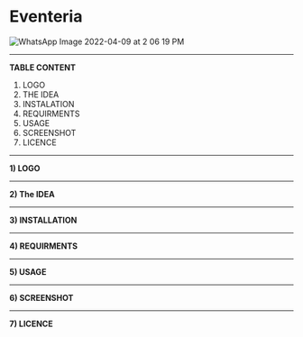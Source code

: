 # Eventeria
![WhatsApp Image 2022-04-09 at 2 06 19 PM](https://user-images.githubusercontent.com/97531076/162563961-ce4fab33-2022-4584-9d4b-7fd4b8895764.jpeg)
_________________________________________________________________________________________________________________________________________________________

**TABLE CONTENT**
1) LOGO
2) THE IDEA
3) INSTALATION
4) REQUIRMENTS
5) USAGE
6) SCREENSHOT
7) LICENCE

__________________________________________________________________________________________________________________________________________________________

**1) LOGO**


----------------------------------------------------------------------------------------------------------------------------------------------------------
****2) The IDEA****



----------------------------------------------------------------------------------------------------------------------------------------------------------
**3) INSTALLATION**



-------------------------------------------------------------------------------------------------------------------------------------------------------
**4) REQUIRMENTS**



---------------------------------------------------------------------------------------------------------------------------------------------------------
**5) USAGE**



--------------------------------------------------------------------------------------------------------------------------------------
**6) SCREENSHOT**




---------------------------------------------------------------------------------------------------------------------------------------------------------
**7) LICENCE**





